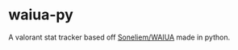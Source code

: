# waiua-py
A valorant stat tracker based off [Soneliem/WAIUA](https://github.com/soneliem/waiua) made in python.
